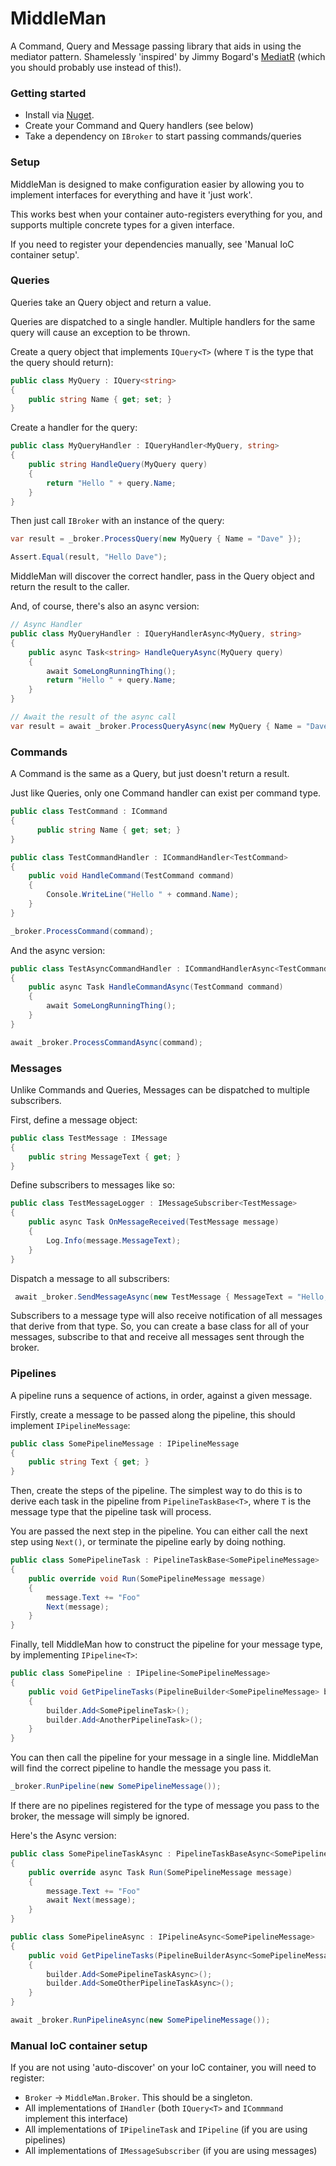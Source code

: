 # MiddleMan

A Command, Query and Message passing library that aids in using the mediator pattern. Shamelessly 'inspired' by Jimmy Bogard's [MediatR](https://github.com/jbogard/MediatR) (which you should probably use instead of this!).


### Getting started
- Install via [Nuget]().
- Create your Command and Query handlers (see below)
- Take a dependency on `IBroker` to start passing commands/queries

### Setup

MiddleMan is designed to make configuration easier by allowing you to implement interfaces for everything and have it 'just work'.

This works best when your container auto-registers everything for you, and supports multiple concrete types for a given interface.

If you need to register your dependencies manually, see 'Manual IoC container setup'.

### Queries

Queries take an Query object and return a value.

Queries are dispatched to a single handler. Multiple handlers for the same query will cause an exception to be thrown.

Create a query object that implements `IQuery<T>` (where `T` is the type that the query should return):

```csharp
public class MyQuery : IQuery<string>
{
    public string Name { get; set; }
}
```

Create a handler for the query:
```csharp
public class MyQueryHandler : IQueryHandler<MyQuery, string>
{
    public string HandleQuery(MyQuery query)
    {
        return "Hello " + query.Name;
    }
}
```

Then just call `IBroker` with an instance of the query:

```csharp
var result = _broker.ProcessQuery(new MyQuery { Name = "Dave" });

Assert.Equal(result, "Hello Dave");
```

MiddleMan will discover the correct handler, pass in the Query object and return the result to the caller.

And, of course, there's also an async version:

```csharp
// Async Handler
public class MyQueryHandler : IQueryHandlerAsync<MyQuery, string>
{
    public async Task<string> HandleQueryAsync(MyQuery query)
    {
        await SomeLongRunningThing();
        return "Hello " + query.Name;
    }
}

// Await the result of the async call
var result = await _broker.ProcessQueryAsync(new MyQuery { Name = "Dave" });
```

### Commands
A Command is the same as a Query, but just doesn't return a result.

Just like Queries, only one Command handler can exist per command type.

```csharp
public class TestCommand : ICommand
{
      public string Name { get; set; }
}

public class TestCommandHandler : ICommandHandler<TestCommand>
{
    public void HandleCommand(TestCommand command)
    {
        Console.WriteLine("Hello " + command.Name);
    }
}

_broker.ProcessCommand(command);
```

And the async version:
```csharp
public class TestAsyncCommandHandler : ICommandHandlerAsync<TestCommand>
{
    public async Task HandleCommandAsync(TestCommand command)
    {
        await SomeLongRunningThing();         
    }
}

await _broker.ProcessCommandAsync(command);
```

### Messages

Unlike Commands and Queries, Messages can be dispatched to multiple subscribers.

First, define a message object:

```csharp
public class TestMessage : IMessage
{
    public string MessageText { get; }
}
```

Define subscribers to messages like so:
```csharp
public class TestMessageLogger : IMessageSubscriber<TestMessage>
{
    public async Task OnMessageReceived(TestMessage message)
    {
        Log.Info(message.MessageText);
    }
}
```

Dispatch a message to all subscribers:
```csharp
 await _broker.SendMessageAsync(new TestMessage { MessageText = "Hello, World" });
```

Subscribers to a message type will also receive notification of all messages that derive from that type. So, you can create a base class for all of your messages, subscribe to that and receive all messages sent through the broker.

### Pipelines

A pipeline runs a sequence of actions, in order, against a given message.

Firstly, create a message to be passed along the pipeline, this should implement `IPipelineMessage`:
```csharp
public class SomePipelineMessage : IPipelineMessage
{
    public string Text { get; }
}
```

Then, create the steps of the pipeline. The simplest way to do this is to derive each task in the pipeline from `PipelineTaskBase<T>`, where `T` is the message type that the pipeline task will process.

You are passed the next step in the pipeline. You can either call the next step using `Next()`, or terminate the pipeline early by doing nothing.

```csharp
public class SomePipelineTask : PipelineTaskBase<SomePipelineMessage>
{
    public override void Run(SomePipelineMessage message)
    {
        message.Text += "Foo"
        Next(message);
    }
}
```

Finally, tell MiddleMan how to construct the pipeline for your message type, by implementing `IPipeline<T>`:
```csharp
public class SomePipeline : IPipeline<SomePipelineMessage>
{
    public void GetPipelineTasks(PipelineBuilder<SomePipelineMessage> builder)
    {
        builder.Add<SomePipelineTask>();
        builder.Add<AnotherPipelineTask>();
    }
}
```

You can then call the pipeline for your message in a single line. MiddleMan will find the correct pipeline
to handle the message you pass it.

```csharp
_broker.RunPipeline(new SomePipelineMessage());
```

If there are no pipelines registered for the type of message you pass to the broker, the message will simply be ignored.

Here's the Async version:

```csharp
public class SomePipelineTaskAsync : PipelineTaskBaseAsync<SomePipelineMessage>
{
    public override async Task Run(SomePipelineMessage message)
    {
        message.Text += "Foo"
        await Next(message);
    }
}

public class SomePipelineAsync : IPipelineAsync<SomePipelineMessage>
{
    public void GetPipelineTasks(PipelineBuilderAsync<SomePipelineMessage> builder)
    {
        builder.Add<SomePipelineTaskAsync>();
        builder.Add<SomeOtherPipelineTaskAsync>();
    }
}

await _broker.RunPipelineAsync(new SomePipelineMessage());
```

### Manual IoC container setup

If you are not using 'auto-discover' on your IoC container, you will need to register:
- `Broker` -> `MiddleMan.Broker`. This should be a singleton.
- All implementations of `IHandler` (both `IQuery<T>` and `ICommmand` implement this interface)
- All implementations of `IPipelineTask` and `IPipeline` (if you are using pipelines)
- All implementations of `IMessageSubscriber` (if you are using messages)

